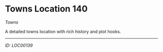 # Towns Location 140

*Towns*

A detailed towns location with rich history and plot hooks.

---
*ID: LOC00139*